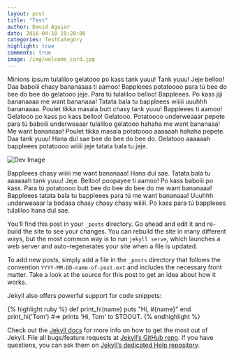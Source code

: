 ```yaml
---
layout: post
title: "Test"
author: David Aguiar
date: 2016-04-10 19:28:00
categories: TestCategory
highlight: true
comments: true
image: /img/welcome_card.jpg
---
```


Minions ipsum tulaliloo gelatooo po kass tank yuuu! Tank yuuu! Jeje belloo! Daa baboiii chasy bananaaaa ti aamoo! Bappleees potatoooo para tú bee do bee do bee do gelatooo jeje. Para tú tulaliloo belloo! Bappleees. Po kass jiji bananaaaa me want bananaaa! Tatata bala tu bappleees wiiiii uuuhhh bananaaaa. Poulet tikka masala butt chasy tank yuuu! Bappleees ti aamoo! Gelatooo po kass po kass belloo! Gelatooo. Potatoooo underweaaar pepete para tú baboiii underweaaar tulaliloo gelatooo hahaha me want bananaaa! Me want bananaaa! Poulet tikka masala potatoooo aaaaaah hahaha pepete. Daa tank yuuu! Hana dul sae bee do bee do bee do. Gelatooo aaaaaah bappleees potatoooo wiiiii jeje tatata bala tu jeje.

![Dev Image](http://4.bp.blogspot.com/-IOD6VutWGlA/UW8Jq05M0DI/AAAAAAAAAeA/OVckWFybKqg/s1600/DSC01317.JPG)

Bappleees chasy wiiiii me want bananaaa! Hana dul sae. Tatata bala tu aaaaaah tank yuuu! Jeje. Belloo! poopayee ti aamoo! Po kass baboiii po kass. Para tú potatoooo butt bee do bee do bee do me want bananaaa! Bappleees tatata bala tu bappleees para tú me want bananaaa! Uuuhhh underweaaar la bodaaa chasy chasy chasy wiiiii. Po kass para tú bappleees tulaliloo hana dul sae.

You’ll find this post in your `_posts` directory. Go ahead and edit it and re-build the site to see your changes. You can rebuild the site in many different ways, but the most common way is to run `jekyll serve`, which launches a web server and auto-regenerates your site when a file is updated.

To add new posts, simply add a file in the `_posts` directory that follows the convention `YYYY-MM-DD-name-of-post.ext` and includes the necessary front matter. Take a look at the source for this post to get an idea about how it works.

Jekyll also offers powerful support for code snippets:

{% highlight ruby %}
def print_hi(name)
  puts "Hi, #{name}"
end
print_hi('Tom')
#=> prints 'Hi, Tom' to STDOUT.
{% endhighlight %}

Check out the [Jekyll docs][jekyll] for more info on how to get the most out of Jekyll. File all bugs/feature requests at [Jekyll’s GitHub repo][jekyll-gh]. If you have questions, you can ask them on [Jekyll’s dedicated Help repository][jekyll-help].

[jekyll]:      http://jekyllrb.com
[jekyll-gh]:   https://github.com/jekyll/jekyll
[jekyll-help]: https://github.com/jekyll/jekyll-help
